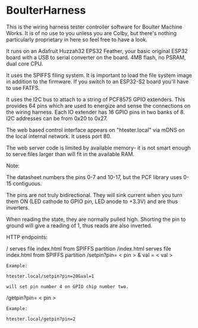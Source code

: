 # BoulterHarness

This is the wiring harness tester controller software for Boulter Machine Works. 
It is of no use to you unless you are Colby, but there's nothing particularly proprietary in here
so feel free to have a look.

It runs on an Adafruit Huzzah32 EPS32 Feather, your basic original ESP32 board with a USB to serial converter on the board. 4MB flash, no PSRAM, dual core CPU.

It uses the SPIFFS filing system. It is important to load the file system image in addition to the firmware.
If you switch to an ESP32-S2 board you'll have to use FATFS. 


It uses the I2C bus to attach to a string of PCF8575 GPIO extenders. This provides 64 pins which are used to energize and sense the connections on the wiring harness. Each IO extender has 16 GPIO pins in two banks of 8. I2C addresses can be from 0x20 to 0x27. 

The web based control interface appears on "htester.local" via mDNS on the local internal network. It usess port 80.

The web server code is limited by available memory- it is not smart enough to serve files larger than will fit in the available RAM.

Note:

The datasheet numbers the pins 0-7 and 10-17, but the PCF library uses 0-15 contiguous.

The pins are not truly bidirectional. They will sink current when you turn them ON (LED cathode to GPIO pin, LED anode to +3.3V) and are thus
inverters. 

When reading the state, they are normally pulled high. Shorting the pin to ground will give a reading of 1, thus reads are also inverted.

HTTP endpoints:

/               serves file index.html from SPIFFS partition
/index.html     serves file index.html from SPIFFS partition
/setpin?pin= < pin > & val = < val >

    Example:

    htester.local/setpin?pin=20&val=1

    will set pin number 4 on GPIO chip number two.

/getpin?pin= < pin >

    Example:

    htester.local/getpin?pin=2

